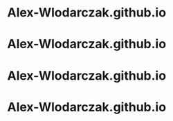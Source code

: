 # Alex-Wlodarczak.github.io
# Alex-Wlodarczak.github.io
# Alex-Wlodarczak.github.io
# Alex-Wlodarczak.github.io
